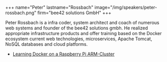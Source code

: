 +++
name="Peter"
lastname="Rossbach"
image="/img/speakers/peter-rossbach.png"
firm="bee42 solutions GmbH"
+++

Peter Rossbach is a infra coder, system architect and coach of numerous web systems and founder of the bee42 solutions gmbh. He realized appropriate infrastructure products and offer training based on the Docker ecosystem current web technologies, microservices, Apache Tomcat, NoSQL databases and cloud platforms.


* [Learning Docker on a Raspberry Pi ARM-Cluster](https://devops-gathering.io/workshops/Learning-Docker-on-a-Raspberry-Pi-ARM-Cluster/)

